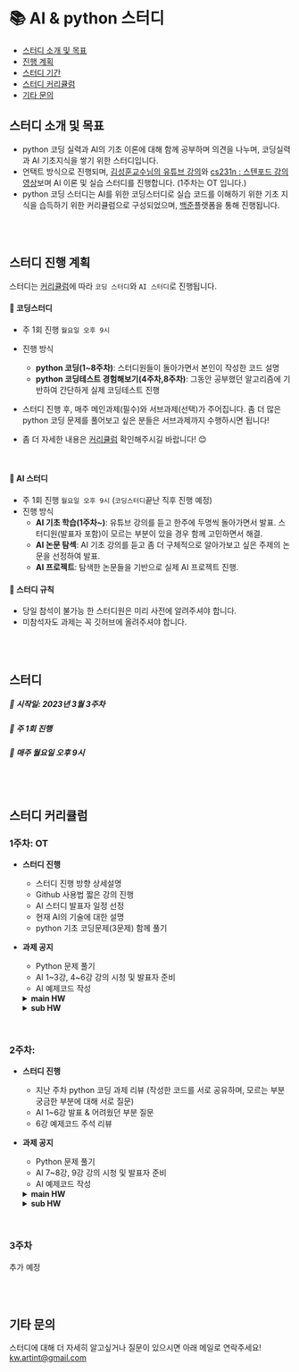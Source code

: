 # 📚 AI & python 스터디

- [스터디 소개 및 목표](#스터디-소개-및-목표)
- [진행 계획](#스터디-진행-계획)
- [스터디 기간](#스터디)
- [스터디 커리큘럼](#스터디-커리큘럼)
- [기타 문의](#기타-문의)


## 스터디 소개 및 목표
- python 코딩 실력과 AI의 기초 이론에 대해 함께 공부하며 의견을 나누며, 코딩실력과 AI 기초지식을 쌓기 위한 스터디입니다.
- 언택트 방식으로 진행되며, [김성훈교수님의 유튜브 강의](https://www.youtube.com/playlist?list=PLlMkM4tgfjnJ3I-dbhO9JTw7gNty6o_2m)와 [cs231n : 스텐포드 강의 영상](https://www.youtube.com/watch?v=vT1JzLTH4G4&list=PLSVEhWrZWDHQTBmWZufjxpw3s8sveJtnJ)보며 AI 이론 및 실습 스터디를 진행합니다. (1주차는 OT 입니다.)
- python 코딩 스터디는 AI를 위한 코딩스터디로 실습 코드를 이해하기 위한 기초 지식을 습득하기 위한 커리큘럼으로 구성되었으며, [백준](https://www.acmicpc.net/)플랫폼을 통해 진행됩니다.


<br><br>



## 스터디 진행 계획
스터디는 [커리큘럼](#코딩스터디-커리큘럼)에 따라 `코딩 스터디`와 `AI 스터디`로 진행됩니다.


#### 📌 코딩스터디 
- 주 1회 진행 `월요일 오후 9시`
- 진행 방식
   - **python 코딩(1~8주차)**: 스터디원들이 돌아가면서 본인이 작성한 코드 설명
   - **python 코딩테스트 경험해보기(4주차,8주차)**: 그동안 공부했던 알고리즘에 기반하여 간단하게 실제 코딩테스트 진행
   
- 스터디 진행 후, 매주 메인과제(필수)와 서브과제(선택)가 주어집니다. 좀 더 많은 python 코딩 문제를 풀어보고 싶은 분들은 서브과제까지 수행하시면 됩니다!
- 좀 더 자세한 내용은 [커리큘럼](#코딩스터디-커리큘럼) 확인해주시길 바랍니다! 😊

<br>


#### 📌 AI 스터디
- 주 1회 진행 `월요일 오후 9시` (`코딩스터디`끝난 직후 진행 예정)
- 진행 방식
	- **AI 기초 학습(1주차~)**: 유튜브 강의를 듣고 한주에 두명씩 돌아가면서 발표. 스터디원(발표자 포함)이 모르는 부분이 있을 경우 함께 고민하면서 해결.
	- **AI 논문 탐섹**: AI 기초 강의를 듣고 좀 더 구체적으로 알아가보고 싶은 주제의 논문을 선정하여 발표.
	- **AI 프로젝트**: 탐색한 논문들을 기반으로 실제 AI 프로젝트 진행.


#### 📌 스터디 규칙
- 당일 참석이 불가능 한 스터디원은 미리 사전에 알려주셔야 합니다.
- 미참석자도 과제는 꼭 깃허브에 올려주셔야 합니다.

<br><br>

## 스터디

##### 📅 시작일: 2023년 3월 3주차
##### 📅 주 1회 진행 
##### 📅 매주 월요일 오후 9시 

<br><br>


## 스터디 커리큘럼

   
### 1주차: OT
- **스터디 진행**
   - 스터디 진행 방향 상세설명
   - Github 사용법 짧은 강의 진행
   - AI 스터디 발표자 일정 선정
   - 현재 AI의 기술에 대한 설명
   - python 기초 코딩문제(3문제) 함께 풀기 
    
- **과제 공지**
	- Python 문제 풀기
	- AI 1\~3강, 4\~6강 강의 시청 및 발표자 준비
	- AI 예제코드 작성	
	
	<details>
   	<summary><strong>main HW</strong></summary>
	
	- python
   		- [백준] [입출력과 사칙연산](https://www.acmicpc.net/step/1) (13문제) 
		
	- AI [PyTorchZeroToAll (in English)](https://www.youtube.com/playlist?list=PLlMkM4tgfjnJ3I-dbhO9JTw7gNty6o_2m) 1\~6강 유튜브 시청 (+발표자: 1\~3강, 4\~6강 발표 준비)
		- 1강: [Overview](https://www.youtube.com/watch?v=SKq-pmkekTk&list=PLlMkM4tgfjnJ3I-dbhO9JTw7gNty6o_2m&index=1)
		- 2강: [Linear Model](https://www.youtube.com/watch?v=l-Fe9Ekxxj4&list=PLlMkM4tgfjnJ3I-dbhO9JTw7gNty6o_2m&index=2)
		- 3강: [Gradient Descent](https://www.youtube.com/watch?v=SKq-pmkekTk&list=PLlMkM4tgfjnJ3I-dbhO9JTw7gNty6o_2m&index=1)
		- 4강: [Back-propagation and Autograd](https://www.youtube.com/watch?v=l-Fe9Ekxxj4&list=PLlMkM4tgfjnJ3I-dbhO9JTw7gNty6o_2m&index=2)
		- 5강: [Linear Regression](https://www.youtube.com/watch?v=113b7O3mabY&list=PLlMkM4tgfjnJ3I-dbhO9JTw7gNty6o_2m&index=5)
		- 6강: [Logistic Regression](https://www.youtube.com/watch?v=GAKTBQn7yKo&list=PLlMkM4tgfjnJ3I-dbhO9JTw7gNty6o_2m&index=6)
		
	- AI 예제 코드에 주석 달기 
		- [*06_logistic_regression.py*](https://github.com/hunkim/PyTorchZeroToAll/blob/master/06_logistic_regression.py)
		
   	</details>
   
   	<details>
   	<summary><strong>sub HW</strong></summary>

   	- python [프로그래머스] [연속된 수의 합](https://school.programmers.co.kr/learn/courses/30/lessons/120923)


   
   	</details>

<br>


### 2주차: 
- **스터디 진행**
   - 지난 주차 python 코딩 과제 리뷰 
   (작성한 코드를 서로 공유하며, 모르는 부분 궁금한 부분에 대해 서로 질문)
   - AI 1\~6강 발표 & 어려웠던 부분 질문
   - 6강 예제코드 주석 리뷰
   
- **과제 공지**
	- Python 문제 풀기
	- AI 7\~8강, 9강 강의 시청 및 발표자 준비
	- AI 예제코드 작성	

	<details>
	<summary><strong>main HW</strong></summary>

	- python
		- [백준] [조건문](https://www.acmicpc.net/step/1) (홀수번 문제 총 4문제)
		- [백준] [반복문](https://www.acmicpc.net/step/3) (짝수번 문제 총 6문제)
	
	- [PyTorchZeroToAll (in English)](https://www.youtube.com/playlist?list=PLlMkM4tgfjnJ3I-dbhO9JTw7gNty6o_2m) 7~9강 유튜브 강의 시청 (+발표자: 7\~8강, 9강 발표 준비)
		-   7강: [Wide and Deep](https://www.youtube.com/watch?v=Mf8jna42p2M&list=PLlMkM4tgfjnJ3I-dbhO9JTw7gNty6o_2m&index=7)
		-   8강: [Pytorch Dataloader](https://www.youtube.com/watch?v=zN49HdDxHi8&list=PLlMkM4tgfjnJ3I-dbhO9JTw7gNty6o_2m&index=8)  
		-   9강: [Softmax Classifier](https://www.youtube.com/watch?v=lvNdl7yg4Pg&list=PLlMkM4tgfjnJ3I-dbhO9JTw7gNty6o_2m&index=9)
	- AI 예제 코드에 주석 달기 
		 - [*07_diabets_logistic.py*](https://github.com/hunkim/PyTorchZeroToAll/blob/master/07_diabets_logistic.py) 
		 - [*08_1_dataset_loader.py*](https://github.com/hunkim/PyTorchZeroToAll/blob/master/08_1_dataset_loader.py)
		 - [*09_1_softmax_loss.py*](https://github.com/hunkim/PyTorchZeroToAll/blob/master/09_01_softmax_loss.py)
   
   </details>
   
   <details>
   <summary><strong>sub HW</strong></summary>

    - [백준] [if문](https://www.acmicpc.net/step/4)
    - [백준] [for문](https://www.acmicpc.net/step/3)
   
   </details>

<br>

### 3주차
추가 예정




<br><br>

## 기타 문의
스터디에 대해 더 자세히 알고싶거나 질문이 있으시면 아래 메일로 연락주세요!
<br>
kw.artint@gmail.com
